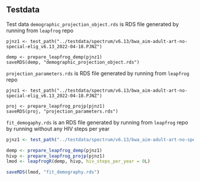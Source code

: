 ## Testdata

Test data `demographic_projection_object.rds` is RDS file generated by running from `leapfrog` repo

```
pjnz1 <- test_path("../testdata/spectrum/v6.13/bwa_aim-adult-art-no-special-elig_v6.13_2022-04-18.PJNZ")

demp <- prepare_leapfrog_demp(pjnz1)
saveRDS(demp, "demographic_projection_object.rds")
```

`projection_parameters.rds` is RDS file generated by running from `leapfrog` repo

```
pjnz1 <- test_path("../testdata/spectrum/v6.13/bwa_aim-adult-art-no-special-elig_v6.13_2022-04-18.PJNZ")

proj <- prepare_leapfrog_projp(pjnz1)
saveRDS(proj, "projection_parameters.rds")
```

`fit_demogaphy.rds` is an RDS file generated by running from `leapfrog` repo by running without any HIV steps per year

```R
pjnz1 <- test_path("../testdata/spectrum/v6.13/bwa_aim-adult-art-no-special-elig_v6.13_2022-04-18.PJNZ")

demp <- prepare_leapfrog_demp(pjnz1)
hivp <- prepare_leapfrog_projp(pjnz1)
lmod <- leapfrogR(demp, hivp, hiv_steps_per_year = 0L)

saveRDS(lmod, "fit_demography.rds")
```
